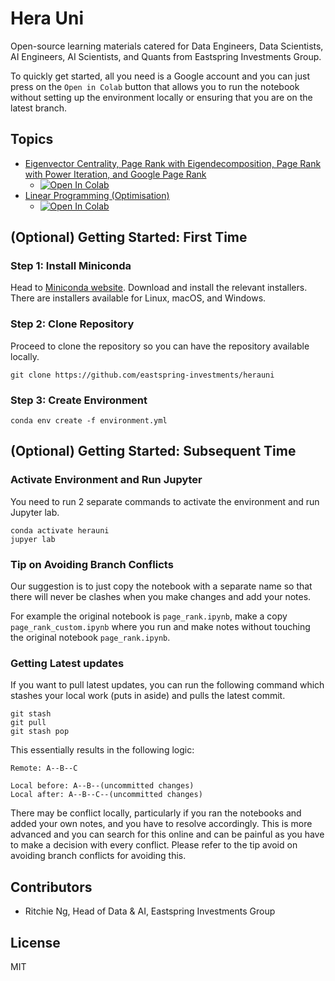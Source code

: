 # Hera Uni

Open-source learning materials catered for Data Engineers, Data Scientists, AI Engineers, AI Scientists, and Quants from Eastspring Investments Group.

To quickly get started, all you need is a Google account and you can just press on the `Open in Colab` button that allows you to run the notebook without setting up the environment locally or ensuring that you are on the latest branch.

## Topics
- [Eigenvector Centrality, Page Rank with Eigendecomposition, Page Rank with Power Iteration, and Google Page Rank](https://github.com/eastspring-investments/herauni/blob/main/notebooks/page_rank.ipynb) 
  - [![Open In Colab](https://colab.research.google.com/assets/colab-badge.svg)](https://colab.research.google.com/github/eastspring-investments/herauni/blob/main/notebooks/page_rank.ipynb)
- [Linear Programming (Optimisation)](https://github.com/eastspring-investments/herauni/blob/main/notebooks/linear_programming.ipynb)
  - [![Open In Colab](https://colab.research.google.com/assets/colab-badge.svg)](https://colab.research.google.com/github/eastspring-investments/herauni/blob/main/notebooks/linear_programming.ipynb)

## (Optional) Getting Started: First Time

### Step 1: Install Miniconda

Head to [Miniconda website](https://docs.conda.io/en/latest/miniconda.html). Download and install the relevant installers. There are installers available for Linux, macOS, and Windows.

### Step 2: Clone Repository

Proceed to clone the repository so you can have the repository available locally.

```
git clone https://github.com/eastspring-investments/herauni
```

### Step 3: Create Environment

```
conda env create -f environment.yml
```

## (Optional) Getting Started: Subsequent Time

### Activate Environment and Run Jupyter

You need to run 2 separate commands to activate the environment and run Jupyter lab.

```
conda activate herauni
jupyer lab
```

### Tip on Avoiding Branch Conflicts

Our suggestion is to just copy the notebook with a separate name so that there will never be clashes when you make changes and add your notes.

For example the original notebook is `page_rank.ipynb`, make a copy `page_rank_custom.ipynb` where you run and make notes without touching the original notebook `page_rank.ipynb`.

### Getting Latest updates

If you want to pull latest updates, you can run the following command which stashes your local work (puts in aside) and pulls the latest commit.

```
git stash
git pull
git stash pop
```

This essentially results in the following logic:

```
Remote: A--B--C

Local before: A--B--(uncommitted changes)
Local after: A--B--C--(uncommitted changes)
```

There may be conflict locally, particularly if you ran the notebooks and added your own notes, and you have to resolve accordingly. This is more advanced and you can search for this online and can be painful as you have to make a decision with every conflict. Please refer to the tip avoid on avoiding branch conflicts for avoiding this.

## Contributors
- Ritchie Ng, Head of Data & AI, Eastspring Investments Group

## License
MIT
